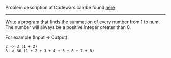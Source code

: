 Problem description at Codewars can be found [here](https://www.codewars.com/kata/55d24f55d7dd296eb9000030/train/python).

-------------

Write a program that finds the summation of every number from 1 to num. The number will always be a
positive integer greater than 0.

For example (Input -> Output):
```
2 -> 3 (1 + 2)
8 -> 36 (1 + 2 + 3 + 4 + 5 + 6 + 7 + 8)
```
